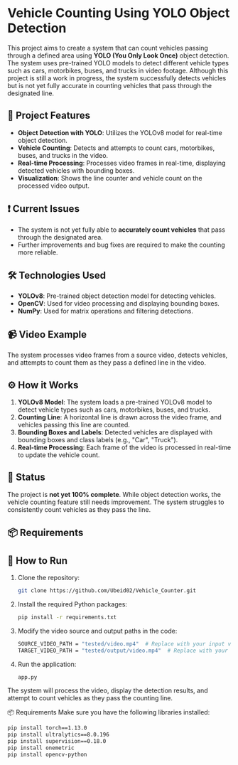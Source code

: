 # Vehicle Counting Using YOLO Object Detection

This project aims to create a system that can count vehicles passing through a defined area using **YOLO (You Only Look Once)** object detection. The system uses pre-trained YOLO models to detect different vehicle types such as cars, motorbikes, buses, and trucks in video footage. Although this project is still a work in progress, the system successfully detects vehicles but is not yet fully accurate in counting vehicles that pass through the designated line.

## 🚗 Project Features

- **Object Detection with YOLO**: Utilizes the YOLOv8 model for real-time object detection.
- **Vehicle Counting**: Detects and attempts to count cars, motorbikes, buses, and trucks in the video.
- **Real-time Processing**: Processes video frames in real-time, displaying detected vehicles with bounding boxes.
- **Visualization**: Shows the line counter and vehicle count on the processed video output.

## ❗ Current Issues

- The system is not yet fully able to **accurately count vehicles** that pass through the designated area.
- Further improvements and bug fixes are required to make the counting more reliable.

## 🛠️ Technologies Used

- **YOLOv8**: Pre-trained object detection model for detecting vehicles.
- **OpenCV**: Used for video processing and displaying bounding boxes.
- **NumPy**: Used for matrix operations and filtering detections.

## 📹 Video Example

The system processes video frames from a source video, detects vehicles, and attempts to count them as they pass a defined line in the video.

## ⚙️ How it Works

1. **YOLOv8 Model**: The system loads a pre-trained YOLOv8 model to detect vehicle types such as cars, motorbikes, buses, and trucks.
2. **Counting Line**: A horizontal line is drawn across the video frame, and vehicles passing this line are counted.
3. **Bounding Boxes and Labels**: Detected vehicles are displayed with bounding boxes and class labels (e.g., "Car", "Truck").
4. **Real-time Processing**: Each frame of the video is processed in real-time to update the vehicle count.

## 🚧 Status

The project is **not yet 100% complete**. While object detection works, the vehicle counting feature still needs improvement. The system struggles to consistently count vehicles as they pass the line.

## 📦 Requirements

## 🔧 How to Run

1. Clone the repository:
   ```bash
   git clone https://github.com/Ubeid02/Vehicle_Counter.git

2. Install the required Python packages:

    ```bash
    pip install -r requirements.txt

3. Modify the video source and output paths in the code:

    ```bash
    SOURCE_VIDEO_PATH = "tested/video.mp4"  # Replace with your input video path
    TARGET_VIDEO_PATH = "tested/output/video.mp4"  # Replace with your desired output path

4. Run the application:

    ```bash
    app.py

The system will process the video, display the detection results, and attempt to count vehicles as they pass the counting line.

📦 Requirements
Make sure you have the following libraries installed:

```bash
pip install torch==1.13.0
pip install ultralytics==8.0.196
pip install supervision==0.18.0
pip install onemetric
pip install opencv-python
